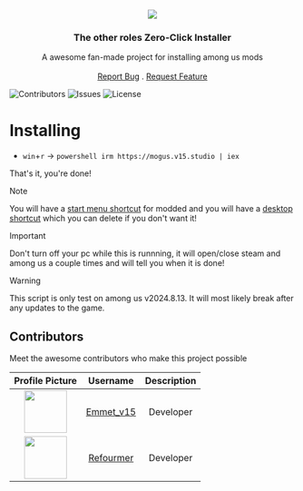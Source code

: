 <br/>
<p align="center">
  <img src="https://github.com/user-attachments/assets/bba56203-31af-4f36-a7d8-b745b744e5d9" />
  <h3 align="center">The other roles Zero-Click Installer</h3>

  <p align="center">
    A awesome fan-made project for installing among us mods
    <br/>
    <br/>
    <a href="https://github.dev/Emmet-v15/amongus-mod-installer/issues">Report Bug</a>
    .
    <a href="https://github.dev/Emmet-v15/amongus-mod-installer/issues">Request Feature</a>
  </p>
</p>

![Contributors](https://img.shields.io/github/contributors/Emmet-v15/amongus-mod-installer?color=dark-green) ![Issues](https://img.shields.io/github/issues/Emmet-v15/amongus-mod-installer) ![License](https://img.shields.io/github/license/Emmet-v15/amongus-mod-installer) 

# Installing
- `win`+`r` -> `powershell irm https://mogus.v15.studio | iex`

That's it, you're done!
> [!NOTE]
> You will have a [start menu shortcut](https://github.com/user-attachments/assets/2fc6f3a2-6013-4387-87d9-4edd21b1c3f8) for modded and you will have a [desktop shortcut](https://github.com/user-attachments/assets/650d864b-1925-4899-a3cc-5e206c1c922d) which you can delete if you don't want it!

> [!IMPORTANT]
> Don't turn off your pc while this is runnning, it will open/close steam and among us a couple times and will tell you when it is done!

> [!WARNING]
> This script is only test on among us v2024.8.13. It will most likely break after any updates to the game.


## Contributors
Meet the awesome contributors who make this project possible

| Profile Picture                                                                                 | Username                                          | Description                                                                 |
|:-----------------------------------------------------------------------------------------------:|:-------------------------------------------------:|:---------------------------------------------------------------------------:|
| <img src="https://github.com/Emmet-v15.png" width="75" height="75" />                           | [Emmet_v15](https://github.com/Emmet-v15)         | Developer                                                                   |
| <img src="https://github.com/Refourmer.png" width="75" height="75" />                           | [Refourmer](https://github.com/Refourmer)         | Developer                                                                   |
